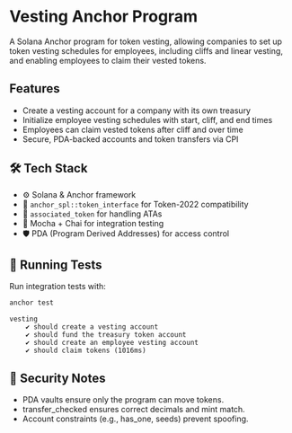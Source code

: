 # Vesting Anchor Program

A Solana Anchor program for token vesting, allowing companies to set up token vesting schedules for employees, including cliffs and linear vesting, and enabling employees to claim their vested tokens.

## Features

- Create a vesting account for a company with its own treasury
- Initialize employee vesting schedules with start, cliff, and end times
- Employees can claim vested tokens after cliff and over time
- Secure, PDA-backed accounts and token transfers via CPI

## 🛠️ Tech Stack

- ⚙️ Solana & Anchor framework
- 🧩 `anchor_spl::token_interface` for Token-2022 compatibility
- 🔁 `associated_token` for handling ATAs
- 🧪 Mocha + Chai for integration testing
- 🛡 PDA (Program Derived Addresses) for access control

## 🧪 Running Tests

Run integration tests with:

```bash
anchor test
```

```
vesting
    ✔ should create a vesting account
    ✔ should fund the treasury token account
    ✔ should create an employee vesting account
    ✔ should claim tokens (1016ms)
```

## 🔐 Security Notes

- PDA vaults ensure only the program can move tokens.
- transfer_checked ensures correct decimals and mint match.
- Account constraints (e.g., has_one, seeds) prevent spoofing.
